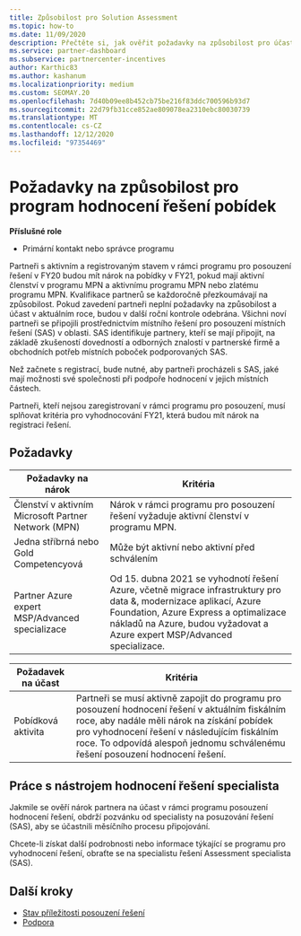 ```yaml
---
title: Způsobilost pro Solution Assessment
ms.topic: how-to
ms.date: 11/09/2020
description: Přečtěte si, jak ověřit požadavky na způsobilost pro účast do programu hodnocení řešení pobídek.
ms.service: partner-dashboard
ms.subservice: partnercenter-incentives
author: Karthic83
ms.author: kashanum
ms.localizationpriority: medium
ms.custom: SEOMAY.20
ms.openlocfilehash: 7d40b09ee8b452cb75be216f83ddc700596b93d7
ms.sourcegitcommit: 22d79fb31cce852ae809078ea2310ebc80030739
ms.translationtype: MT
ms.contentlocale: cs-CZ
ms.lasthandoff: 12/12/2020
ms.locfileid: "97354469"
---
```

# <a name="eligibility-requirements-for-the-solution-assessment-incentives-program"></a>Požadavky na způsobilost pro program hodnocení řešení pobídek

**Příslušné role**

- Primární kontakt nebo správce programu

Partneři s aktivním a registrovaným stavem v rámci programu pro posouzení řešení v FY20 budou mít nárok na pobídky v FY21, pokud mají aktivní členství v programu MPN a aktivnímu programu MPN nebo zlatému programu MPN. Kvalifikace partnerů se každoročně přezkoumávají na způsobilost. Pokud zavedení partneři neplní požadavky na způsobilost a účast v aktuálním roce, budou v další roční kontrole odebrána. Všichni noví partneři se připojili prostřednictvím místního řešení pro posouzení místních řešení (SAS) v oblasti. SAS identifikuje partnery, kteří se mají připojit, na základě zkušeností dovedností a odborných znalostí v partnerské firmě a obchodních potřeb místních poboček podporovaných SAS.

Než začnete s registrací, bude nutné, aby partneři procházeli s SAS, jaké mají možnosti své společnosti při podpoře hodnocení v jejich místních částech.

Partneři, kteří nejsou zaregistrovaní v rámci programu pro posouzení, musí splňovat kritéria pro vyhodnocování FY21, která budou mít nárok na registraci řešení.

## <a name="requirements"></a>Požadavky

|**Požadavky na nárok**|**Kritéria**|
|-----------------------|------------------|
|Členství v aktivním Microsoft Partner Network (MPN)|Nárok v rámci programu pro posouzení řešení vyžaduje aktivní členství v programu MPN.|
|Jedna stříbrná nebo Gold Competencyová|Může být aktivní nebo aktivní před schválením|
|Partner Azure expert MSP/Advanced specializace|Od 15. dubna 2021 se vyhodnotí řešení Azure, včetně migrace infrastruktury pro data &, modernizace aplikací, Azure Foundation, Azure Express a optimalizace nákladů na Azure, budou vyžadovat a Azure expert MSP/Advanced specializace.|

|**Požadavek na účast**|**Kritéria**|
|-------------------------|-------------------------------------|
|Pobídková aktivita|Partneři se musí aktivně zapojit do programu pro posouzení hodnocení řešení v aktuálním fiskálním roce, aby nadále měli nárok na získání pobídek pro vyhodnocení řešení v následujícím fiskálním roce. To odpovídá alespoň jednomu schválenému řešení posouzení hodnocení řešení.|

## <a name="work-with-solution-assessment-specialist"></a>Práce s nástrojem hodnocení řešení specialista

Jakmile se ověří nárok partnera na účast v rámci programu posouzení hodnocení řešení, obdrží pozvánku od specialisty na posuzování řešení (SAS), aby se účastnili měsíčního procesu připojování.

Chcete-li získat další podrobnosti nebo informace týkající se programu pro vyhodnocení řešení, obraťte se na specialistu řešení Assessment specialista (SAS).

## <a name="next-steps"></a>Další kroky

- [Stav příležitosti posouzení řešení](chip-solution-assessment.md)
- [Podpora](report-problems-with-partner-center.md)









